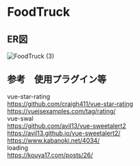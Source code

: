 # FoodTruck


## ER図
![FoodTruck (3)](https://user-images.githubusercontent.com/54837280/131238191-90bc682f-379a-414d-9b37-0ed2fb759c0b.png)

## 参考　使用プラグイン等
vue-star-rating  
https://github.com/craigh411/vue-star-rating  
https://vuejsexamples.com/tag/rating/  
vue-swal  
https://github.com/avil13/vue-sweetalert2  
https://avil13.github.io/vue-sweetalert2/  
https://www.kabanoki.net/4034/  
loading  
https://kouya17.com/posts/26/  
